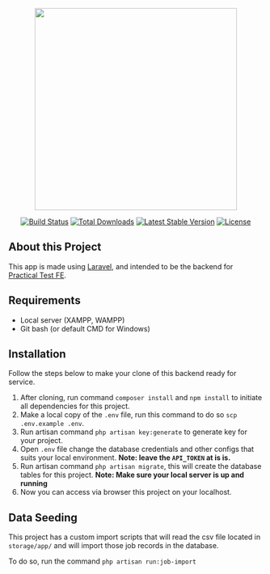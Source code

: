 <p align="center"><a href="https://laravel.com" target="_blank"><img src="https://raw.githubusercontent.com/laravel/art/master/logo-lockup/5%20SVG/2%20CMYK/1%20Full%20Color/laravel-logolockup-cmyk-red.svg" width="400"></a></p>

<p align="center">
<a href="https://travis-ci.org/laravel/framework"><img src="https://travis-ci.org/laravel/framework.svg" alt="Build Status"></a>
<a href="https://packagist.org/packages/laravel/framework"><img src="https://poser.pugx.org/laravel/framework/d/total.svg" alt="Total Downloads"></a>
<a href="https://packagist.org/packages/laravel/framework"><img src="https://poser.pugx.org/laravel/framework/v/stable.svg" alt="Latest Stable Version"></a>
<a href="https://packagist.org/packages/laravel/framework"><img src="https://poser.pugx.org/laravel/framework/license.svg" alt="License"></a>
</p>

## About this Project
This app is made using [Laravel](https://laravel.com/docs), and intended to be the backend for [Practical Test FE](https://github.com/lalajr/adg-practical-test-fe).

## Requirements
- Local server (XAMPP, WAMPP)
- Git bash (or default CMD for Windows)

## Installation
Follow the steps below to make your clone of this backend ready for service.

1. After cloning, run command `composer install` and `npm install` to initiate all dependencies for this project.
2. Make a local copy of the `.env` file, run this command to do so `scp .env.example .env`.
3. Run artisan command `php artisan key:generate` to generate key for your project.
4. Open `.env` file change the database credentials and other configs that suits your local environment. **Note: leave the `API_TOKEN` at is is.**
5. Run artisan command `php artisan migrate`, this will create the database tables for this project. **Note: Make sure your local server is up and running**
6. Now you can access via browser this project on your localhost.

## Data Seeding
This project has a custom import scripts that will read the csv file located in `storage/app/` and will import those
job records in the database.

To do so, run the command `php artisan run:job-import`
